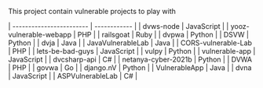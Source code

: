 This project contain vulnerable projects to play with

| ------------------------ | ------------ |
| dvws-node              | JavaScript |
| yooz-vulnerable-webapp | PHP        |
| railsgoat              | Ruby       |
| dvpwa                  | Python     |
| DSVW                   | Python     |
| dvja                   | Java       |
| JavaVulnerableLab      | Java       |
| CORS-vulnerable-Lab    | PHP        |
| lets-be-bad-guys       | JavaScript |
| vulpy                  | Python     |
| vulnerable-app         | JavaScript |
| dvcsharp-api           | C#         |
| netanya-cyber-2021b    | Python     |
| DVWA                   | PHP        |
| govwa                  | Go         |
| django.nV              | Python     |
| VulnerableApp          | Java       |
| dvna                   | JavaScript |
| ASPVulnerableLab       | C#         |
